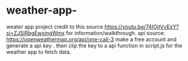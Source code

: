 # weather-app-
weater app project 
credit to this source https://youtu.be/74IOjtVvExY?si=ZJSiRbgEwxingWmx for information/walkthrough.
api source: [
](https://openweathermap.org/api/one-call-3)https://openweathermap.org/api/one-call-3
make a free account and generate a api key .
then clip the key to a api function in script.js for the weather app to fetch data.
